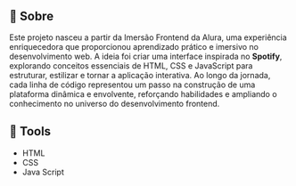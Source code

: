 <h1 align= "center">
  <img scr = "./assets/icons/logo-spotify.jpg"/>
</h1>

## 🚨 Sobre

Este projeto nasceu a partir da Imersão Frontend da Alura, uma experiência enriquecedora que proporcionou aprendizado prático 
e imersivo no desenvolvimento web. 
A ideia foi criar uma interface inspirada no **Spotify**, 
explorando conceitos essenciais de HTML, CSS e JavaScript para estruturar, estilizar e tornar a aplicação interativa.
Ao longo da jornada, cada linha de código representou um passo na construção de uma plataforma dinâmica e envolvente,
reforçando habilidades e ampliando o conhecimento no universo do desenvolvimento frontend.

## 🔨 Tools
  - HTML
  - CSS
  - Java Script
